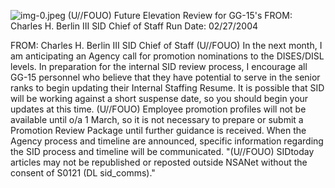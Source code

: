 ![img-0.jpeg](img-0.jpeg)
(U//FOUO) Future Elevation Review for GG-15's
FROM: Charles H. Berlin III
SID Chief of Staff
Run Date: 02/27/2004

FROM: Charles H. Berlin III
SID Chief of Staff
(U//FOUO) In the next month, I am anticipating an Agency call for promotion nominations to the DISES/DISL levels. In preparation for the internal SID review process, I encourage all GG-15 personnel who believe that they have potential to serve in the senior ranks to begin updating their Internal Staffing Resume. It is possible that SID will be working against a short suspense date, so you should begin your updates at this time.
(U//FOUO) Employee promotion profiles will not be available until o/a 1 March, so it is not necessary to prepare or submit a Promotion Review Package until further guidance is received. When the Agency process and timeline are announced, specific information regarding the SID process and timeline will be communicated.
"(U//FOUO) SIDtoday articles may not be republished or reposted outside NSANet without the consent of S0121 (DL sid_comms)."
